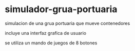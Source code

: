 # simulador-grua-portuaria

simulacion de una grua portuaria que mueve contenedores

incluye una interfaz grafica de usuario

se utiliza un mando de juegos de 8 botones

